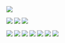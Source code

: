 ![](https://64.media.tumblr.com/3e811712fa1347894f49e75c79570190/80d204d55135716d-ae/s640x960/73a839e37a96e11564117f21e6be2eccf764ba64.pnj)

![](https://64.media.tumblr.com/3f766cccff5797e3693fc6d0f7cb5000/43119fdac7a68179-a3/s250x400/f9cf06af96dc363d402a5a81b5395158deec5262.gifv)  ![](https://64.media.tumblr.com/93b920291d578c4b2bef85878d886504/43119fdac7a68179-8e/s250x400/020a00198ddd349c0025fad5929a6e6d4a055efd.gifv) ![](https://64.media.tumblr.com/31d222bcaa95380ceb862db398d16a07/43119fdac7a68179-97/s250x400/56b3a40f9e80a27c3ff05a9e8b5eb4727e06a77e.gifv)

![](https://64.media.tumblr.com/b0770e0c985dbeef005c2fb039b54691/43119fdac7a68179-65/s100x200/3a93cba74f3a834b6830887f7d8f658c1a310c09.pnj) ![](https://64.media.tumblr.com/5ebde9c5435dfb3cb0dd09ee86ece4e1/6213308f8b3cb694-35/s100x200/9b66a32d6fb02573ccae0b42697bb85ad42a502a.pnj) ![](https://64.media.tumblr.com/b7dfdb7155158a7f25dd079e231dc57e/beb63c1892ea1a15-47/s100x200/a5329d450227e3ae7c5b440054657769245ed9c0.pnj) ![](https://64.media.tumblr.com/aafea4342359a451b8148ae985a4ebe3/f7fc5eae89c6980c-ba/s250x400/970f37a541c897d6ec984276f83478c395f4eec4.pnj) ![](https://64.media.tumblr.com/3ff364a01f28425c4062b7bca1594cbd/beb63c1892ea1a15-49/s100x200/83c6c619e1d5e97cc26f3c3568aeb25f05d8c52a.pnj) ![](https://64.media.tumblr.com/d0d18f3e9bd718007fb995cee3ac3b31/6213308f8b3cb694-03/s100x200/2562579c2d5d08916fed0d39f5a141c1198ee3a0.pnj) ![](https://64.media.tumblr.com/12d42b8b05fc77a2d18339404325b84a/f7fc5eae89c6980c-37/s250x400/1f35857e8becb7ec67355543454eac87b766ba9a.pnj)
